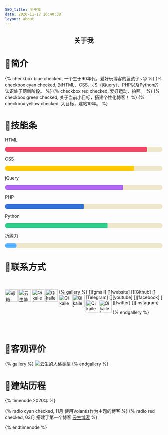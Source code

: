 ```yaml
---
SEO_title: 关于我
date: 2020-11-17 16:40:38
layout: about
---
```

<h2><center>关于我</center></h2>

# 📝简介
{% checkbox blue checked, 一个生于90年代，爱好玩博客的蓝孩子~😊 %}
{% checkbox cyan checked, 对HTML、CSS、JS（jQuery）、PHP以及Python的认识处于萌新阶段。 %}
{% checkbox red checked, 爱好运动、拍照。 %}
{% checkbox green checked, 关于当前小目标，搭建个性化博客！ %}
{% checkbox yellow checked, 大目标，建站10年。 %}

# 🔧技能条
<style>
.progress-bar{
    -moz-appearance: none;
    -webkit-appearance: none;
    border: none;
    border-radius: 290486px;
    display: block;
    height: 1rem;
    overflow: hidden;
    padding: 0;
    width: 100%;
    background-color: #EFE7CC;
}
.progress-hong{
    /* 进度部分 */
    /* 利用继承父元素宽度的百分比控制进度 */
    width: 90%;
    height: 100%;
    /* 内层背景色即进度达到的颜色 */
    background-color: #F14668;
    border-radius: 3px;
}
.progress-huang{
    /* 进度部分 */
    /* 利用继承父元素宽度的百分比控制进度 */
    width: 82%;
    height: 100%;
    /* 内层背景色即进度达到的颜色 */
    background-color: #FFCB00;
    border-radius: 3px;
}
.progress-zi{
    /* 进度部分 */
    /* 利用继承父元素宽度的百分比控制进度 */
    width: 75%;
    height: 100%;
    /* 内层背景色即进度达到的颜色 */
    background-color: #AE66F3;
    border-radius: 3px;
}
.progress-lan{
    /* 进度部分 */
    /* 利用继承父元素宽度的百分比控制进度 */
    width: 50%;
    height: 100%;
    /* 内层背景色即进度达到的颜色 */
    background-color: #3273DC;
    border-radius: 3px;
}
.progress-lv{
    /* 进度部分 */
    /* 利用继承父元素宽度的百分比控制进度 */
    width: 65%;
    height: 100%;
    /* 内层背景色即进度达到的颜色 */
    background-color: #2DCE89;
    border-radius: 3px;
}

.progress-bar1{
    -moz-appearance: none;
    -webkit-appearance: none;
    border: none;
    border-radius: 290486px;
    display: block;
    height: 1rem;
    overflow: hidden;
    padding: 0;
    width: 100%;
    background-color: #EFE7CC;
}
.progress-hong1{
    /* 进度部分 */
    /* 利用继承父元素宽度的百分比控制进度 */
    height: 100%;
    /* 内层背景色即进度达到的颜色 */
    background-color: #F14668;
    border-radius: 3px;
}

#loading-status{
    -moz-appearance: none;
    -webkit-appearance: none;
    border: none;
    border-radius: 290486px;
    display: block;
    height: 1rem;
    overflow: hidden;
    padding: 0;
    width: 100%;
    background-color: #EFE7CC;
}
#process-zt {width: 100%;height: 100%;border-radius: 10px;background: -webkit-gradient(linear, 0 0, 0 100%, from(#7BC3FF), color-stop(0.5,#42A9FF), to(#7BC3FF));-webkit-animation: load 3s ease-out infinite;}
@-webkit-keyframes load {
    0% {
        width: 0%;
    }
    100% {
        width: 100%;
    }
}
</style>
<p>HTML</p>
<div class="progress-bar">
    <div class="progress-hong"></div>
</div>
<p>CSS</p>
<div class="progress-bar">
    <div class="progress-huang"></div>
</div>
<p>jQuery</p>
<div class="progress-bar">
    <div class="progress-zi"></div>
</div>
<p>PHP</p>
<div class="progress-bar">
    <div class="progress-lan"></div>
</div>
<p>Python</p>
<div class="progress-bar">
    <div class="progress-lv"></div>
</div>
<p>折腾力</p>
<div id="loading-status">
    <div id="process-zt"></div>
</div>

# 📱联系方式
<br />
<br />
{% gallery %}
[<img align="left" alt="邮箱" width="40px" src="https://cdn.jsdelivr.net/gh/Qikaile/cdn/icon/gmail.png" />][gmail]
[<img align="left" alt="云生博客" width="40px" src="https://cdn.jsdelivr.net/gh/Qikaile/cdn/icon/globe.png" />][website]
[<img align="left" alt="Qikaile | Github" width="40px" src="https://cdn.jsdelivr.net/gh/Qikaile/cdn/icon/github.png" />][Github]
[<img align="left" alt="Qikaile | Telegram" width="40px" src="https://cdn.jsdelivr.net/gh/Qikaile/cdn/icon/telegram.png" />][Telegram]
[<img align="left" alt="Qikaile | YouTube" width="40px" src="https://cdn.jsdelivr.net/gh/Qikaile/cdn/icon/youtube.png" />][youtube]
[<img align="left" alt="Qikaile | facebook" width="40px" src="https://cdn.jsdelivr.net/gh/Qikaile/cdn/icon/facebook.png" />][facebook]
[<img align="left" alt="Qikaile | Twitter" width="40px" src="https://cdn.jsdelivr.net/gh/Qikaile/cdn/icon/twitter.png" />][twitter]
[<img align="left" alt="Qikaile | Instagram" width="40px" src="https://cdn.jsdelivr.net/gh/Qikaile/cdn/icon/instagram.png" />][instagram]

[website]: https://qikaile.tk
[gmail]: mailto:admin@qikaile.tk
[Telegram]: https://t.me/qikaile
[Github]: https://github.com/qikaile
[facebook]: https://facebook.com/qikaile
[twitter]: https://twitter.com/qikaile
[youtube]: https://youtube.com/channel/UCCY24D6Az4xT2XUHpqjHMpg
[instagram]: https://instagram.com/qkailei
{% endgallery %}

<br />
<br />

# 👨客观评价
{% gallery %}
![云生的人格类型](https://npm.elemecdn.com/boke-cdn/img/image-20200919113003371.png)
{% endgallery %}

# 📆建站历程
{% timenode 2020年 %}

{% radio cyan checked, 11月 使用Volantis作为主题的博客  %}
{% radio red checked, 03月 搭建了第一个博客 [云生博客](https://qikaile.tk)  %}

{% endtimenode %}
